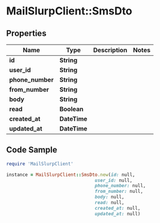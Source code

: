 # MailSlurpClient::SmsDto

## Properties

Name | Type | Description | Notes
------------ | ------------- | ------------- | -------------
**id** | **String** |  | 
**user_id** | **String** |  | 
**phone_number** | **String** |  | 
**from_number** | **String** |  | 
**body** | **String** |  | 
**read** | **Boolean** |  | 
**created_at** | **DateTime** |  | 
**updated_at** | **DateTime** |  | 

## Code Sample

```ruby
require 'MailSlurpClient'

instance = MailSlurpClient::SmsDto.new(id: null,
                                 user_id: null,
                                 phone_number: null,
                                 from_number: null,
                                 body: null,
                                 read: null,
                                 created_at: null,
                                 updated_at: null)
```


